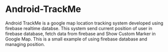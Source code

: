# Android-TrackMe
Android TrackMe is a google map location tracking system developed using firebase realtime databse. This system send current position of user in firebase database, fetch data from firebase and Show Custom Marker in Google Map. This is a small example of using firebase database and managing position.
